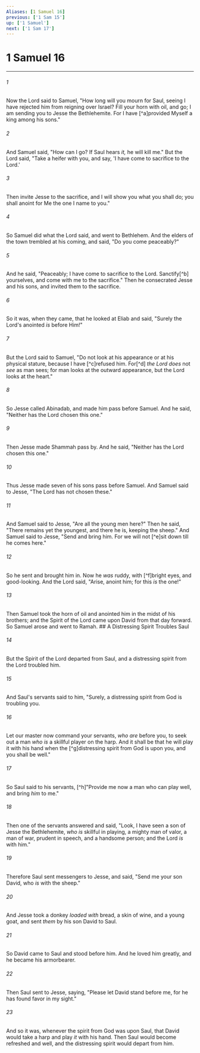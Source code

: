 ```yaml
---
Aliases: [1 Samuel 16]
previous: ['1 Sam 15']
up: ['1 Samuel']
next: ['1 Sam 17']
---
```

# 1 Samuel 16

***


###### 1 
Now the Lord said to Samuel, "How long will you mourn for Saul, seeing I have rejected him from reigning over Israel? Fill your horn with oil, and go; I am sending you to Jesse the Bethlehemite. For I have [^a]provided Myself a king among his sons." 

###### 2 
And Samuel said, "How can I go? If Saul hears _it,_ he will kill me." But the Lord said, "Take a heifer with you, and say, 'I have come to sacrifice to the Lord.' 

###### 3 
Then invite Jesse to the sacrifice, and I will show you what you shall do; you shall anoint for Me the one I name to you." 

###### 4 
So Samuel did what the Lord said, and went to Bethlehem. And the elders of the town trembled at his coming, and said, "Do you come peaceably?" 

###### 5 
And he said, "Peaceably; I have come to sacrifice to the Lord. Sanctify[^b] yourselves, and come with me to the sacrifice." Then he consecrated Jesse and his sons, and invited them to the sacrifice. 

###### 6 
So it was, when they came, that he looked at Eliab and said, "Surely the Lord's anointed _is_ before Him!" 

###### 7 
But the Lord said to Samuel, "Do not look at his appearance or at his physical stature, because I have [^c]refused him. For[^d] _the Lord does_ not _see_ as man sees; for man looks at the outward appearance, but the Lord looks at the heart." 

###### 8 
So Jesse called Abinadab, and made him pass before Samuel. And he said, "Neither has the Lord chosen this one." 

###### 9 
Then Jesse made Shammah pass by. And he said, "Neither has the Lord chosen this one." 

###### 10 
Thus Jesse made seven of his sons pass before Samuel. And Samuel said to Jesse, "The Lord has not chosen these." 

###### 11 
And Samuel said to Jesse, "Are all the young men here?" Then he said, "There remains yet the youngest, and there he is, keeping the sheep." And Samuel said to Jesse, "Send and bring him. For we will not [^e]sit down till he comes here." 

###### 12 
So he sent and brought him in. Now he _was_ ruddy, with [^f]bright eyes, and good-looking. And the Lord said, "Arise, anoint him; for this _is_ the one!" 

###### 13 
Then Samuel took the horn of oil and anointed him in the midst of his brothers; and the Spirit of the Lord came upon David from that day forward. So Samuel arose and went to Ramah. ## A Distressing Spirit Troubles Saul 

###### 14 
But the Spirit of the Lord departed from Saul, and a distressing spirit from the Lord troubled him. 

###### 15 
And Saul's servants said to him, "Surely, a distressing spirit from God is troubling you. 

###### 16 
Let our master now command your servants, _who are_ before you, to seek out a man _who is_ a skillful player on the harp. And it shall be that he will play it with his hand when the [^g]distressing spirit from God is upon you, and you shall be well." 

###### 17 
So Saul said to his servants, [^h]"Provide me now a man who can play well, and bring _him_ to me." 

###### 18 
Then one of the servants answered and said, "Look, I have seen a son of Jesse the Bethlehemite, _who is_ skillful in playing, a mighty man of valor, a man of war, prudent in speech, and a handsome person; and the Lord _is_ with him." 

###### 19 
Therefore Saul sent messengers to Jesse, and said, "Send me your son David, who _is_ with the sheep." 

###### 20 
And Jesse took a donkey _loaded with_ bread, a skin of wine, and a young goat, and sent _them_ by his son David to Saul. 

###### 21 
So David came to Saul and stood before him. And he loved him greatly, and he became his armorbearer. 

###### 22 
Then Saul sent to Jesse, saying, "Please let David stand before me, for he has found favor in my sight." 

###### 23 
And so it was, whenever the spirit from God was upon Saul, that David would take a harp and play _it_ with his hand. Then Saul would become refreshed and well, and the distressing spirit would depart from him.
